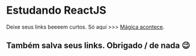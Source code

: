 # Estudando ReactJS

Deixe seus links beeeem curtos. Só aqui >>> [Mágica acontece](https://ponqueli.github.io/encurtador-link/).

## Também salva seus links. Obrigado / de nada 😉